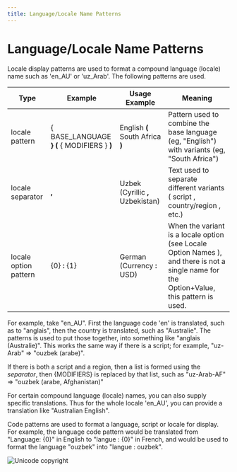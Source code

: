 ```yaml
---
title: Language/Locale Name Patterns
---
```

# Language/Locale Name Patterns

Locale display patterns are used to format a compound language (locale) name such as 'en\_AU' or 'uz\_Arab'. The following patterns are used.

| Type | Example | Usage Example |  Meaning  |
|---|---|---|---|
| locale pattern | { BASE_LANGUAGE **} (** { MODIFIERS } **)** | English **(** South Africa **)** | Pattern used to combine the base language (eg, "English") with variants (eg, "South Africa") |
| locale separator | **,**    | Uzbek (Cyrillic **,** Uzbekistan) | Text used to separate different variants ( script , country/region , etc.) |
| locale option pattern | {0} **:** {1}   | German (Currency **:** USD)  | When the variant is a locale option (see  Locale Option Names ), and there is not a single name for the Option+Value, this pattern is used. |

For example, take "en\_AU". First the language code 'en' is translated, such as to "anglais", then the country is translated, such as "Australie". The patterns is used to put those together, into something like "anglais (Australie)". This works the same way if there is a script; for example, "uz-Arab" => "ouzbek (arabe)".

If there is both a script and a region, then a list is formed using the *separator*, then {MODIFIERS} is replaced by that list, such as "uz-Arab-AF" => "ouzbek (arabe, Afghanistan)"

For certain compound language (locale) names, you can also supply specific translations. Thus for the whole locale 'en\_AU', you can provide a translation like "Australian English".

Code patterns are used to format a language, script or locale for display. For example, the language code pattern would be translated from "Language: {0}" in English to "langue : {0}" in French, and would be used to format the language "ouzbek" into "langue : ouzbek".

![Unicode copyright](https://www.unicode.org/img/hb_notice.gif)